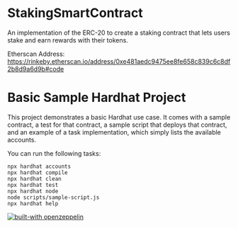 # StakingSmartContract
An implementation of the ERC-20 to create a staking contract that lets users stake and earn rewards with their tokens.

Etherscan Address: https://rinkeby.etherscan.io/address/0xe481aedc9475ee8fe658c839c6c8df2b8d9a6d9b#code


# Basic Sample Hardhat Project

This project demonstrates a basic Hardhat use case. It comes with a sample contract, a test for that contract, a sample script that deploys that contract, and an example of a task implementation, which simply lists the available accounts.

You can run the following tasks:

```shell
npx hardhat accounts
npx hardhat compile
npx hardhat clean
npx hardhat test
npx hardhat node
node scripts/sample-script.js
npx hardhat help
```

[![built-with openzeppelin](https://img.shields.io/badge/built%20with-OpenZeppelin-3677FF)](https://docs.openzeppelin.com/)
